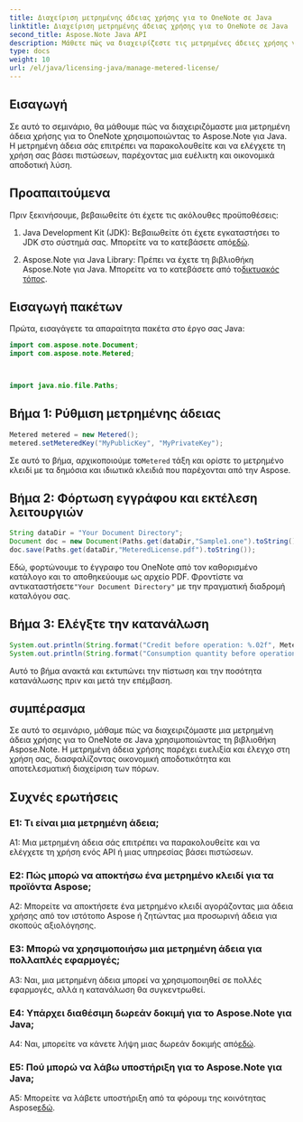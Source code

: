 ```yaml
---
title: Διαχείριση μετρημένης άδειας χρήσης για το OneNote σε Java
linktitle: Διαχείριση μετρημένης άδειας χρήσης για το OneNote σε Java
second_title: Aspose.Note Java API
description: Μάθετε πώς να διαχειρίζεστε τις μετρημένες άδειες χρήσης για το OneNote σε Java χρησιμοποιώντας τη βιβλιοθήκη Aspose.Note. Ελέγξτε τη χρήση, παρακολουθήστε τις πιστώσεις και βελτιστοποιήστε το κόστος αποτελεσματικά.
type: docs
weight: 10
url: /el/java/licensing-java/manage-metered-license/
---
```

## Εισαγωγή

Σε αυτό το σεμινάριο, θα μάθουμε πώς να διαχειριζόμαστε μια μετρημένη άδεια χρήσης για το OneNote χρησιμοποιώντας το Aspose.Note για Java. Η μετρημένη άδεια σάς επιτρέπει να παρακολουθείτε και να ελέγχετε τη χρήση σας βάσει πιστώσεων, παρέχοντας μια ευέλικτη και οικονομικά αποδοτική λύση.

## Προαπαιτούμενα

Πριν ξεκινήσουμε, βεβαιωθείτε ότι έχετε τις ακόλουθες προϋποθέσεις:

1.  Java Development Kit (JDK): Βεβαιωθείτε ότι έχετε εγκαταστήσει το JDK στο σύστημά σας. Μπορείτε να το κατεβάσετε από[εδώ](https://www.oracle.com/java/technologies/javase-jdk11-downloads.html).
   
2. Aspose.Note για Java Library: Πρέπει να έχετε τη βιβλιοθήκη Aspose.Note για Java. Μπορείτε να το κατεβάσετε από το[δικτυακός τόπος](https://releases.aspose.com/note/java/).

## Εισαγωγή πακέτων

Πρώτα, εισαγάγετε τα απαραίτητα πακέτα στο έργο σας Java:

```java
import com.aspose.note.Document;
import com.aspose.note.Metered;



import java.nio.file.Paths;
```

## Βήμα 1: Ρύθμιση μετρημένης άδειας

```java
Metered metered = new Metered();
metered.setMeteredKey("MyPublicKey", "MyPrivateKey");
```

 Σε αυτό το βήμα, αρχικοποιούμε το`Metered` τάξη και ορίστε το μετρημένο κλειδί με τα δημόσια και ιδιωτικά κλειδιά που παρέχονται από την Aspose.

## Βήμα 2: Φόρτωση εγγράφου και εκτέλεση λειτουργιών

```java
String dataDir = "Your Document Directory";
Document doc = new Document(Paths.get(dataDir,"Sample1.one").toString());
doc.save(Paths.get(dataDir,"MeteredLicense.pdf").toString());
```

 Εδώ, φορτώνουμε το έγγραφο του OneNote από τον καθορισμένο κατάλογο και το αποθηκεύουμε ως αρχείο PDF. Φροντίστε να αντικαταστήσετε`"Your Document Directory"` με την πραγματική διαδρομή καταλόγου σας.

## Βήμα 3: Ελέγξτε την κατανάλωση

```java
System.out.println(String.format("Credit before operation: %.02f", Metered.getConsumptionCredit()));
System.out.println(String.format("Consumption quantity before operation: %.02f", Metered.getConsumptionQuantity()));
```

Αυτό το βήμα ανακτά και εκτυπώνει την πίστωση και την ποσότητα κατανάλωσης πριν και μετά την επέμβαση.

## συμπέρασμα

Σε αυτό το σεμινάριο, μάθαμε πώς να διαχειριζόμαστε μια μετρημένη άδεια χρήσης για το OneNote σε Java χρησιμοποιώντας τη βιβλιοθήκη Aspose.Note. Η μετρημένη άδεια χρήσης παρέχει ευελιξία και έλεγχο στη χρήση σας, διασφαλίζοντας οικονομική αποδοτικότητα και αποτελεσματική διαχείριση των πόρων.

## Συχνές ερωτήσεις

### Ε1: Τι είναι μια μετρημένη άδεια;

A1: Μια μετρημένη άδεια σάς επιτρέπει να παρακολουθείτε και να ελέγχετε τη χρήση ενός API ή μιας υπηρεσίας βάσει πιστώσεων.
   
### Ε2: Πώς μπορώ να αποκτήσω ένα μετρημένο κλειδί για τα προϊόντα Aspose;

A2: Μπορείτε να αποκτήσετε ένα μετρημένο κλειδί αγοράζοντας μια άδεια χρήσης από τον ιστότοπο Aspose ή ζητώντας μια προσωρινή άδεια για σκοπούς αξιολόγησης.
   
### Ε3: Μπορώ να χρησιμοποιήσω μια μετρημένη άδεια για πολλαπλές εφαρμογές;

A3: Ναι, μια μετρημένη άδεια μπορεί να χρησιμοποιηθεί σε πολλές εφαρμογές, αλλά η κατανάλωση θα συγκεντρωθεί.
   
### Ε4: Υπάρχει διαθέσιμη δωρεάν δοκιμή για το Aspose.Note για Java;

 A4: Ναι, μπορείτε να κάνετε λήψη μιας δωρεάν δοκιμής από[εδώ](https://releases.aspose.com/).
   
### Ε5: Πού μπορώ να λάβω υποστήριξη για το Aspose.Note για Java;

 A5: Μπορείτε να λάβετε υποστήριξη από τα φόρουμ της κοινότητας Aspose[εδώ](https://forum.aspose.com/c/note/28).
